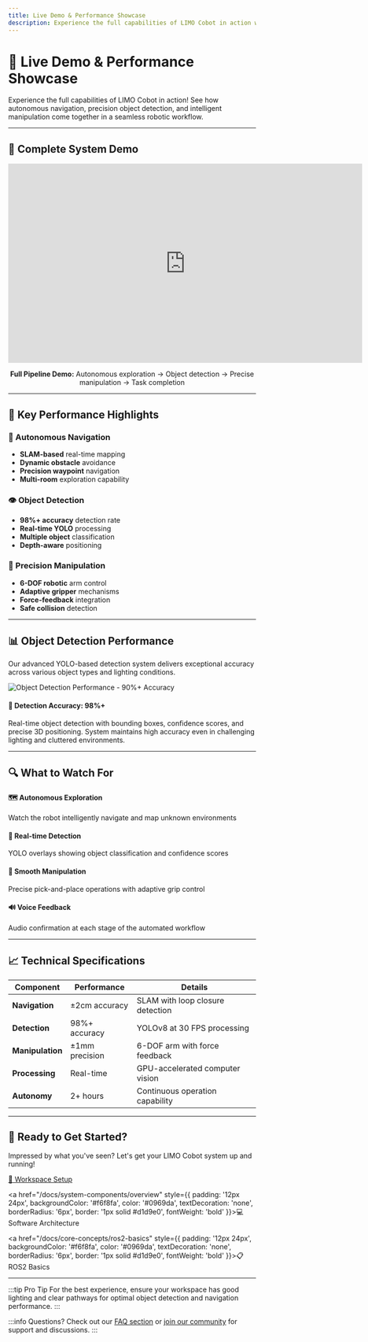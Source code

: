 ```yaml
---
title: Live Demo & Performance Showcase
description: Experience the full capabilities of LIMO Cobot in action with autonomous navigation, object detection, and manipulation.
---
```


# 🎥 Live Demo & Performance Showcase

Experience the full capabilities of LIMO Cobot in action! See how autonomous navigation, precision object detection, and intelligent manipulation come together in a seamless robotic workflow.

---

## 🤖 Complete System Demo

<div align="center">
  <iframe 
    width="720" 
    height="405" 
    src="https://www.youtube.com/embed/hK2SS-d7NMo" 
    title="LIMO Cobot Full System Demo" 
    frameBorder="0" 
    allow="accelerometer; autoplay; clipboard-write; encrypted-media; gyroscope; picture-in-picture; web-share" 
    allowFullScreen
    style={{ borderRadius: '12px', boxShadow: '0 8px 32px rgba(0,0,0,0.15)', marginBottom: '1rem' }}
  ></iframe>
  <p style={{ fontSize: '14px', color: '#666', fontStyle: 'italic', marginBottom: '2rem' }}>
    <strong>Full Pipeline Demo:</strong> Autonomous exploration → Object detection → Precise manipulation → Task completion
  </p>
</div>

---

## 🎯 Key Performance Highlights

<div style={{ display: 'grid', gridTemplateColumns: 'repeat(auto-fit, minmax(280px, 1fr))', gap: '1.5rem', margin: '2rem 0' }}>

<div style={{ padding: '1.5rem', border: '1px solid #e1e5e9', borderRadius: '8px', textAlign: 'center' }}>
  <h3 style={{ color: '#0969da', marginBottom: '1rem' }}>🤖 Autonomous Navigation</h3>
  <ul style={{ textAlign: 'left', lineHeight: '1.6' }}>
    <li><strong>SLAM-based</strong> real-time mapping</li>
    <li><strong>Dynamic obstacle</strong> avoidance</li>
    <li><strong>Precision waypoint</strong> navigation</li>
    <li><strong>Multi-room</strong> exploration capability</li>
  </ul>
</div>

<div style={{ padding: '1.5rem', border: '1px solid #e1e5e9', borderRadius: '8px', textAlign: 'center' }}>
  <h3 style={{ color: '#0969da', marginBottom: '1rem' }}>👁️ Object Detection</h3>
  <ul style={{ textAlign: 'left', lineHeight: '1.6' }}>
    <li><strong>98%+ accuracy</strong> detection rate</li>
    <li><strong>Real-time YOLO</strong> processing</li>
    <li><strong>Multiple object</strong> classification</li>
    <li><strong>Depth-aware</strong> positioning</li>
  </ul>
</div>

<div style={{ padding: '1.5rem', border: '1px solid #e1e5e9', borderRadius: '8px', textAlign: 'center' }}>
  <h3 style={{ color: '#0969da', marginBottom: '1rem' }}>🦾 Precision Manipulation</h3>
  <ul style={{ textAlign: 'left', lineHeight: '1.6' }}>
    <li><strong>6-DOF robotic</strong> arm control</li>
    <li><strong>Adaptive gripper</strong> mechanisms</li>
    <li><strong>Force-feedback</strong> integration</li>
    <li><strong>Safe collision</strong> detection</li>
  </ul>
</div>

</div>

---

## 📊 Object Detection Performance

Our advanced YOLO-based detection system delivers exceptional accuracy across various object types and lighting conditions.

<div style={{ display: 'flex', flexDirection: 'column', alignItems: 'center', margin: '2rem 0' }}>
  <img 
    src="/limo_cobot_documentation/img/obj_d.png" 
    alt="Object Detection Performance - 90%+ Accuracy" 
    style={{ 
      width: '100%', 
      maxWidth: '600px', 
      borderRadius: '12px', 
      boxShadow: '0 8px 32px rgba(0,0,0,0.15)',
      marginBottom: '1rem'
    }} 
  />
  <div style={{ textAlign: 'center', maxWidth: '600px' }}>
    <h4 style={{ color: '#0969da', marginBottom: '0.5rem' }}>🎯 Detection Accuracy: 98%+</h4>
    <p style={{ fontSize: '14px', color: '#666', lineHeight: '1.5' }}>
      Real-time object detection with bounding boxes, confidence scores, and precise 3D positioning. 
      System maintains high accuracy even in challenging lighting and cluttered environments.
    </p>
  </div>
</div>

---

## 🔍 What to Watch For

<div style={{ display: 'grid', gridTemplateColumns: 'repeat(auto-fit, minmax(240px, 1fr))', gap: '1rem', margin: '2rem 0' }}>

<div style={{ padding: '1rem', backgroundColor: '#f6f8fa', borderLeft: '4px solid #0969da', borderRadius: '4px' }}>
  <h4 style={{ margin: '0 0 0.5rem 0', color: '#0969da' }}>🗺️ Autonomous Exploration</h4>
  <p style={{ margin: 0, fontSize: '14px', lineHeight: '1.4' }}>Watch the robot intelligently navigate and map unknown environments</p>
</div>

<div style={{ padding: '1rem', backgroundColor: '#f6f8fa', borderLeft: '4px solid #0969da', borderRadius: '4px' }}>
  <h4 style={{ margin: '0 0 0.5rem 0', color: '#0969da' }}>🎯 Real-time Detection</h4>
  <p style={{ margin: 0, fontSize: '14px', lineHeight: '1.4' }}>YOLO overlays showing object classification and confidence scores</p>
</div>

<div style={{ padding: '1rem', backgroundColor: '#f6f8fa', borderLeft: '4px solid #0969da', borderRadius: '4px' }}>
  <h4 style={{ margin: '0 0 0.5rem 0', color: '#0969da' }}>🦾 Smooth Manipulation</h4>
  <p style={{ margin: 0, fontSize: '14px', lineHeight: '1.4' }}>Precise pick-and-place operations with adaptive grip control</p>
</div>

<div style={{ padding: '1rem', backgroundColor: '#f6f8fa', borderLeft: '4px solid #0969da', borderRadius: '4px' }}>
  <h4 style={{ margin: '0 0 0.5rem 0', color: '#0969da' }}>🔊 Voice Feedback</h4>
  <p style={{ margin: 0, fontSize: '14px', lineHeight: '1.4' }}>Audio confirmation at each stage of the automated workflow</p>
</div>

</div>

---

## 📈 Technical Specifications

| Component | Performance | Details |
|-----------|-------------|---------|
| **Navigation** | ±2cm accuracy | SLAM with loop closure detection |
| **Detection** | 98%+ accuracy | YOLOv8 at 30 FPS processing |
| **Manipulation** | ±1mm precision | 6-DOF arm with force feedback |
| **Processing** | Real-time | GPU-accelerated computer vision |
| **Autonomy** | 2+ hours | Continuous operation capability |

---

## 🚀 Ready to Get Started?

Impressed by what you've seen? Let's get your LIMO Cobot system up and running!

<div style={{ display: 'flex', gap: '1rem', margin: '2rem 0', flexWrap: 'wrap' }}>
  <a href="/docs/environment-setup/workspace-structure" style={{ 
    padding: '12px 24px', 
    backgroundColor: '#0969da', 
    color: 'white', 
    textDecoration: 'none', 
    borderRadius: '6px',
    fontWeight: 'bold'
  }}>🔧 Workspace Setup</a>
  
  <a href="/docs/system-components/overview" style={{ 
    padding: '12px 24px', 
    backgroundColor: '#f6f8fa', 
    color: '#0969da', 
    textDecoration: 'none', 
    borderRadius: '6px',
    border: '1px solid #d1d9e0',
    fontWeight: 'bold'
  }}>💻 Software Architecture</a>
  
  <a href="/docs/core-concepts/ros2-basics" style={{ 
    padding: '12px 24px', 
    backgroundColor: '#f6f8fa', 
    color: '#0969da', 
    textDecoration: 'none', 
    borderRadius: '6px',
    border: '1px solid #d1d9e0',
    fontWeight: 'bold'
  }}>📋 ROS2 Basics</a>
</div>

---

:::tip Pro Tip
For the best experience, ensure your workspace has good lighting and clear pathways for optimal object detection and navigation performance.
:::

:::info Questions?
Check out our [FAQ section](/docs/troubleshooting/faq) or [join our community](/docs/welcome/how-to-get-help) for support and discussions.
:::
